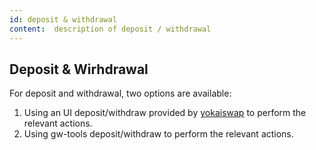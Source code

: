 ```yaml
---
id: deposit & withdrawal
content:  description of deposit / withdrawal
---
```

## Deposit & Wirhdrawal

For deposit and withdrawal, two options are available:
1. Using an UI deposit/withdraw provided by [yokaiswap](https://testnet.yokaiswap.com/bridge/deposit) to perform the relevant actions.
2. Using gw-tools deposit/withdraw to perform the relevant actions.

